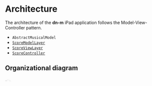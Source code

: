 # Architecture

The architecture of the **dn-m** iPad application follows the Model-View-Controller pattern.
 
- `AbstractMusicalModel` 
- [`ScoreModelLayer`](ScoreModelLayer.md)
- [`ScoreViewLayer`](ScoreViewLayer.md)
- [`ScoreController`](ScoreController.md)

## Organizational diagram

<img src="img/Arch.png" alt="Architecture" style="width: 20px;"/>
